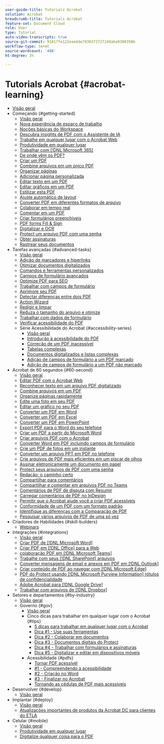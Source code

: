 ```yaml
---
user-guide-title: Tutorials Acrobat
solution: Acrobat
breadcrumb-title: Tutorials Acrobat
feature-set: Document Cloud
role: User
type: Tutorial
auto-video-transcripts: true
source-git-commit: 91017fe122eae4de793037372f249aba9308350b
workflow-type: tm+mt
source-wordcount: '488'
ht-degree: 3%

---
```



# Tutorials Acrobat {#acrobat-learning}

+ [Visão geral](overview.md)
+ Começando {#getting-started}
   + [Visão geral](getting-started/getting-started-overview.md)
   + [Nova experiência de espaço de trabalho](getting-started/new-workspace.md)
   + [Noções básicas do Workspace](getting-started/get-to-know-the-acrobat-dc-interface.md)
   + [Descubra insights de PDF com o Assistente de IA](getting-started/ai-assistant.md)
   + [Trabalhe em qualquer lugar com o Acrobat Web](getting-started/acrobatweb.md)
   + [Produtividade em qualquer lugar](getting-started/productivity.md)
   + [Trabalhar com [!DNL Microsoft 365]](https://experienceleague.adobe.com/docs/document-cloud-learn/acrobat-learning/integrations/integrate-overview.html#microsoft)
   + [De onde vêm os PDF?](getting-started/where-do-pdfs-come-from.md)
   + [Criar um PDF](getting-started/create-pdf.md)
   + [Combine arquivos em um único PDF](getting-started/combine-to-pdf.md)
   + [Organizar páginas](getting-started/organize.md)
   + [Adicionar página personalizada](getting-started/add-custom-page.md)
   + [Editar texto em um PDF](getting-started/edit-pdf.md)
   + [Editar gráficos em um PDF](getting-started/edit-graphics.md)
   + [Estilizar esta PDF](getting-started/stylize-this-PDF.md)
   + [Ajuste automático de layout](getting-started/auto-adjust-layout.md)
   + [Converter PDF em diferentes formatos de arquivo](getting-started/export-pdf.md)
   + [Colaborar em tempo real](getting-started/collaborate.md)
   + [Comentar em um PDF](getting-started/comment-on-pdf-files.md)
   + [Criar formulários preenchíveis](getting-started/create-fillable-forms.md)
   + [PDF forms Fill &amp; Sign](getting-started/fill-and-sign.md)
   + [Digitalizar e OCR](getting-started/scan-and-ocr.md)
   + [Protect um arquivo PDF com uma senha](getting-started/password-protect.md)
   + [Obter assinaturas](getting-started/signatures.md)
   + [Rastrear seus documentos](getting-started/track.md)
+ Tarefas avançadas {#advanced-tasks}
   + [Visão geral](advanced-tasks/advanced-tasks-overview.md)
   + [Adição de marcadores e hiperlinks](advanced-tasks/bookmarks.md)
   + [Otimizar documentos digitalizados](advanced-tasks/optimizescan.md)
   + [Comandos e ferramentas personalizados](advanced-tasks/custom.md)
   + [Campos de formulário avançados](advanced-tasks/advancedforms.md)
   + [Optimize PDF para SEO](advanced-tasks/optimizeseo.md)
   + [Trabalhar com campos de formulário](advanced-tasks/workforms.md)
   + [Aprimore seu PDF](advanced-tasks/enhance.md)
   + [Detectar diferenças entre dois PDF](advanced-tasks/compare.md)
   + [Action Wizard](advanced-tasks/action.md)
   + [Redigir e limpar](advanced-tasks/redact.md)
   + [Reduza o tamanho do arquivo e otimize](advanced-tasks/reduce.md)
   + [Trabalhar com dados de formulário](advanced-tasks/formdata.md)
   + [Verificar acessibilidade do PDF](advanced-tasks/accessibility.md)
   + Série Acessibilidade do Acrobat {#accessibility-series}
      + [Visão geral](advanced-tasks/accessibility-series.md)
      + [Introdução à acessibilidade do PDF](advanced-tasks/accessibilitysession1.md)
      + [Correção de um PDF inacessível](advanced-tasks/accessibilitysession2.md)
      + [Tabelas complexas](advanced-tasks/accessibilitysession3.md)
      + [Documentos digitalizados e listas complexas](advanced-tasks/accessibilitysession4.md)
      + [Adição de campos de formulário a um PDF marcado](advanced-tasks/accessibilitysession5.md)
      + [Adição de campos de formulário a um PDF não marcado](advanced-tasks/accessibilitysession6.md)
+ Acrobat de 60 segundos {#60-second}
   + [Visão geral](60-second/60-second-overview.md)
   + [Editar PDF com o Acrobat Web](60-second/edit.md)
   + [Reconhecer texto em um arquivo PDF digitalizado](60-second/textrecognition.md)
   + [Combine arquivos em um PDF](60-second/combine-to-one-pdf.md)
   + [Organize páginas rapidamente](60-second/organize.md)
   + [Edite uma foto em seu PDF](60-second/editphoto.md)
   + [Editar um gráfico no seu PDF](60-second/editgraphic.md)
   + [Converter um PDF em Word](60-second/convert-pdf-word.md)
   + [Converter um PDF em Excel](60-second/convert-pdf-excel.md)
   + [Converter um PDF em PowerPoint](60-second/convert-pdf-powerpoint.md)
   + [Export PDF para o Word do seu telefone](60-second/exportwordphone.md)
   + [Criar um PDF a partir do Microsoft Word](60-second/word-to-pdf.md)
   + [Criar arquivos PDF com o Acrobat](60-second/create-from-acrobat.md)
   + [Converter Word em PDF incluindo campos de formulário](60-second/wordform.md)
   + [Crie um PDF de fotos em um instante](60-second/photo.md)
   + [Converter um arquivo PPT em PDF no telefone](60-second/phone.md)
   + [Crie arquivos de PDF mais eficientes em um piscar de olhos](60-second/optimize.md)
   + [Assinar eletronicamente um documento em papel](60-second/sign.md)
   + [Protect seus arquivos de PDF com uma senha](60-second/protect.md)
   + [Redação: o caminho certo](60-second/redaction.md)
   + [Compartilhar para comentários](60-second/share-comment.md)
   + [Compartilhar e comentar em arquivos PDF no Teams](60-second/share-comment-teams.md)
   + [Comentários de PDF de disputa com Resumir](60-second/summarize-comments.md)
   + [Carregar comentários de PDF no InDesign](60-second/indesign.md)
   + [Permitir que o Acrobat ajude você a criar PDF acessíveis](60-second/accessible.md)
   + [Conformidade de um PDF com um formato padrão](60-second/conform.md)
   + [Identifique as diferenças com a Comparação de PDF](60-second/compare.md)
   + [Pesquisar vários arquivos de PDF de uma só vez](60-second/search.md)
+ Criadores de Habilidades {#skill-builders}
   + [Webinars](skill-builder/skill-builder-webinars.md)
+ Integrações {#integrations}
   + [Visão geral](integrate/integrate-overview.md)
   + [Criar PDF de [!DNL Microsoft Word]](integrate/createfromword.md)
   + [Criar PDF em  [!DNL Office] para a Web](integrate/createofficeweb.md)
   + [colaboração PDF em  [!DNL Microsoft Teams]](integrate/acrobatandteams.md)
   + [Trabalhe com seus [!DNL SharePoint] arquivos](integrate/acrobatandsp.md)
   + [Converter mensagens de email e anexos em PDF em  [!DNL Outlook]](integrate/outlook.md)
   + [Criar conteúdo de PDF ao navegar com  [!DNL Microsoft Edge]](integrate/edge.md)
   + [PDF do Protect usando  [!DNL Microsoft Purview Information] rótulos de confidencialidade](integrate/microsoftsensitivitylabels.md)
   + [Adobe Acrobat para  [!DNL Google Drive]](integrate/acrobatandgoogle.md)
   + [Trabalhar com arquivos de  [!DNL Dropbox]](integrate/acrobat-dropbox.md)
+ Setores e departamentos {#by-industry}
   + [Visão geral](industry/industry-overview.md)
   + Governo {#gov}
      + [Visão geral](industry/gov/gov-overview.md)
      + Cinco dicas para trabalhar em qualquer lugar com o Acrobat {#tips}
         + [5 dicas para trabalhar em qualquer lugar com o Acrobat](industry/gov/5-tips-for-working-anywhere-with-acrobat-dc-for-government.md)
         + [Dica #1 - Use suas ferramentas](industry/gov/get-your-tools.md)
         + [Dica #2 - Colaborar em documentos](industry/gov/collaborate-on-documents.md)
         + [Dica #3 - Documentos digitais do Protect](industry/gov/protect-digital-documents.md)
         + [Dica #4 - Trabalhar com formulários e assinaturas](industry/gov/work-with-forms-and-signatures.md)
         + [Dica #5 - Digitalizar e editar em dispositivos móveis](industry/gov/scan-and-edit-on-mobile.md)
      + Acessibilidade {#pdfs}
         + [Tornar PDF acessível](industry/gov/making-pdfs-accessible.md)
         + [#1 - Compreendendo a acessibilidade](industry/gov/understanding-accessibility.md)
         + [#2 - Criação no Word](industry/gov/authoring-in-word.md)
         + [#3 - Finalizar no Acrobat](industry/gov/finishing-in-acrobat.md)
         + [Tornando as cédulas de PDF mais acessíveis](industry/gov/making-pdf-ballots-accessible.md)
+ Desenvolver {#develop}
   + [Visão geral](develop/develop-overview.md)
+ Implantar {#deploy}
   + [Visão geral](deploy/deploy-overview.md)
   + [Atualizações importantes de produtos da Acrobat DC para clientes do ETLA](deploy/signentitlementchanges.md)
+ Celular {#mobile}
   + [Visão geral](mobile/mobile-overview.md)
   + [Produtividade em qualquer lugar](https://experienceleague.adobe.com/docs/document-cloud-learn/acrobat-learning/getting-started/productivity.html)
   + [Digitalize qualquer coisa para o PDF](mobile/scan-mobile-app.md)
